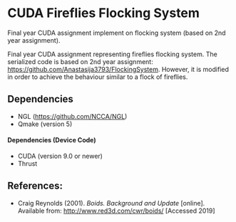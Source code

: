 # CUDA Fireflies Flocking System

Final year CUDA assignment implement on flocking system (based on 2nd year assignment).

Final year CUDA assignment representing fireflies flocking system. 
The serialized code is based on 2nd year assignment: https://github.com/Anastasija3793/FlockingSystem.
However, it is modified in order to achieve the behaviour similar to a flock of fireflies.

## Dependencies
- NGL (https://github.com/NCCA/NGL)
- Qmake (version 5)

#### Dependencies (Device Code)
- CUDA (version 9.0 or newer)
- Thrust

## References:
- Craig Reynolds (2001). *Boids. Background and Update* [online]. Available from: http://www.red3d.com/cwr/boids/ [Accessed 2019]